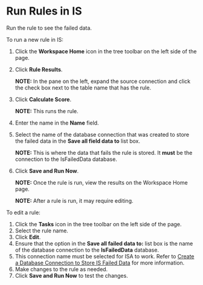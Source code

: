 # Run Rules in IS

Run the rule to see the failed data.

To run a new rule in IS:

1.  Click the **Workspace Home** icon in the tree toolbar on the left
    side of the page.

2.  Click **Rule Results**.
    
    **NOTE:** In the pane on the left, expand the source connection and
    click the check box next to the table name that has the rule.

3.  Click **Calculate Score**.
    
    **NOTE:** This runs the rule.

4.  Enter the name in the **Name** field.

5.  Select the name of the database connection that was created to store
    the failed data in the **Save all field data to** list box.
    
    **NOTE:** This is where the data that fails the rule is stored. It
    **must** be the connection to the IsFailedData database.

6.  Click **Save and Run Now**.
    
    **NOTE:** Once the rule is run, view the results on the Workspace
    Home page.
    
    **NOTE:** After a rule is run, it may require editing.

To edit a rule:

1.  Click the **Tasks** icon in the tree toolbar on the left side of the
    page.
2.  Select the rule name.
3.  Click **Edit**.
4.  Ensure that the option in the **Save all failed data to:** list box
    is the name of the database connection to the **IsFailedData**
    database.
5.  This connection name must be selected for ISA to work. Refer to
    [Create a Database Connection to Store IS Failed
    Data](Create_a_Database_Connection_to_Store_IS_Failed_Data.htm) for
    more information.
6.  Make changes to the rule as needed.
7.  Click **Save and Run Now** to test the changes.
